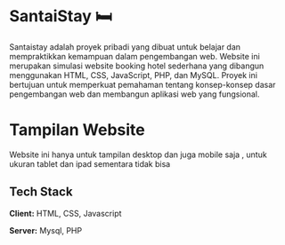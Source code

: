 
# SantaiStay 🛏️

Santaistay adalah proyek pribadi yang dibuat untuk belajar dan mempraktikkan kemampuan dalam pengembangan web. Website ini merupakan simulasi website booking hotel sederhana yang dibangun menggunakan HTML, CSS, JavaScript, PHP, dan MySQL. Proyek ini bertujuan untuk memperkuat pemahaman tentang konsep-konsep dasar pengembangan web dan membangun aplikasi web yang fungsional.

# Tampilan Website
Website ini hanya untuk tampilan desktop dan juga mobile saja , untuk ukuran tablet dan ipad sementara tidak bisa


## Tech Stack

**Client:** HTML, CSS, Javascript

**Server:** Mysql, PHP

